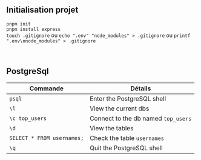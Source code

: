 ## Initialisation projet
`pnpm init` 
<br>
`pnpm install express`
<br>
`touch .gitignore` ou `echo ".env" "node_modules" > .gitignore` ou `printf ".env\nnode_modules" > .gitignore`

<br>

## PostgreSql
| Commande                   | Détails                             |
| -------------------------- | ----------------------------------- |
| `psql`                     | Enter the PostgreSQL shell          |
| `\l`                       | View the current dbs                |
| `\c top_users`             | Connect to the db named `top_users` |
| `\d`                       | View the tables                     |
| `SELECT * FROM usernames;` | Check the table `usernames`         |
| `\q`                       | Quit the PostgreSQL shell           |